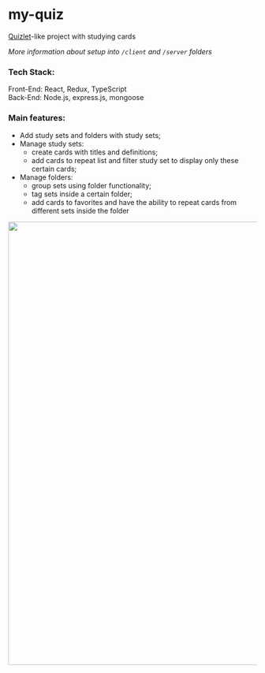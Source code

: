 # my-quiz


<a href="https://quizlet.com/latest">Quizlet</a>-like project with studying cards

<i> More information about setup into `/client` and `/server` folders </i>

### Tech Stack: 

Front-End: React, Redux, TypeScript <br/>
Back-End: Node.js, express.js, mongoose




### Main features:

- Add study sets and folders with study sets;
- Manage study sets:
  - create cards with titles and definitions;
  - add cards to repeat list and filter study set to display only these certain cards; 
- Manage folders: 
  - group sets using folder functionality; 
  - tag sets inside a certain folder; 
  - add cards to favorites and have the ability to repeat cards from different sets inside the folder 
  

<img src="https://raw.githubusercontent.com/agniya-i/my-quiz/develop/client/src/img/preview.png" width="900px" />
